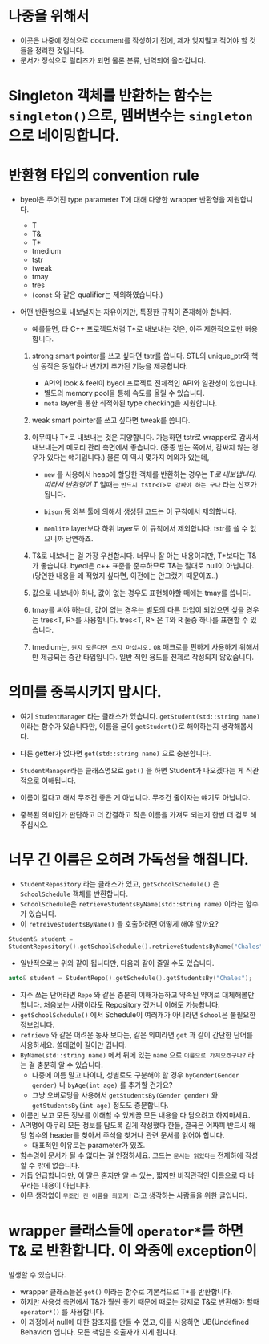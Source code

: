 # 나중을 위해서

* 이곳은 나중에 정식으로 document를 작성하기 전에, 제가 잊지말고 적어야 할
것들을 정리한 것입니다.
* 문서가 정식으로 릴리즈가 되면 물론 분류, 번역되어 올라갑니다.

# Singleton 객체를 반환하는 함수는 `singleton()`으로, 멤버변수는 `singleton` 으로 네이밍합니다.

# 반환형 타입의 convention rule

* byeol은 주어진 type parameter T에 대해 다양한 wrapper 반환형을 지원합니다.
    * T
    * T&
    * T*
    * tmedium<T>
    * tstr<T>
    * tweak<T>
    * tmay<T>
    * tres<T>
    * (`const` 와 같은 qualifier는 제외하였습니다.)
* 어떤 반환형으로 내보낼지는 자유이지만, 특정한 규칙이 존재해야 합니다.
    * 예를들면, 타 C++ 프로젝트처럼 T*로 내보내는 것은, 아주 제한적으로만 허용합니다.

    1. strong smart pointer를 쓰고 싶다면 tstr<T>를 씁니다.
       STL의 unique_ptr와 핵심 동작은 동일하나 변가지 추가된 기능을 제공합니다.
        * API의 look & feel이 byeol 프로젝트 전체적인 API와 일관성이 있습니다.
        * 별도의 memory pool을 통해 속도를 올릴 수 있습니다.
        * `meta` layer을 통한 최적화된 type checking을 지원합니다.

    2. weak smart pointer를 쓰고 싶다면 tweak<T>를 씁니다.

    3. 아무때나 T*로 내보내는 것은 지양합니다.
       가능하면 tstr<T>로 wrapper로 감싸서 내보내는게 메모리 관리 측면에서
       좋습니다. (종종 받는 쪽에서, 감싸지 않는 경우가 있다는 얘기입니다.)
       물론 이 역시 몇가지 예외가 있는데,
        * `new` 를 사용해서 heap에 할당한 객체를 반환하는 경우는 T*로
        내보냅니다. 따라서 반환형이 T* 일때는 `반드시 tstr<T>로 감싸야 하는 구나`
        라는 신호가 됩니다.

        * `bison` 등 외부 툴에 의해서 생성된 코드는 이 규칙에서 제외합니다.

        * `memlite` layer보다 하위 layer도 이 규칙에서 제외합니다.
          tstr<T>를 쓸 수 없으니까 당연하죠.

    4. T&로 내보내는 걸 가장 우선합시다.
        너무나 잘 아는 내용이지만, T*보다는 T&가 좋습니다.
        byeol은 c++ 표준을 준수하므로 T&는 절대로 null이 아닙니다.
        (당연한 내용을 왜 적었지 싶다면, 이전에는 안그랬기 때문이죠..)

    5. 값으로 내보내야 하나, 값이 없는 경우도 표현해야할 때에는 tmay<T>를
       씁니다.

    6. tmay<T>를 써야 하는데, 값이 없는 경우는 별도의 다른 타입이 되었으면 싶을
       경우는 tres<T, R>를 사용합니다.
       tres<T, R> 은 T와 R 둘중 하나를 표현할 수 있습니다.

    7. tmedium<T>는, `뭔지 모른다면 쓰지 마십시오.`
       `OR` 매크로를 편하게 사용하기 위해서만 제공되는 중간 타입입니다.
       일반 적인 용도를 전제로 작성되지 않았습니다.

# 의미를 중복시키지 맙시다.

* 여기 `StudentManager` 라는 클래스가 있습니다. `getStudent(std::string name)`
이라는 함수가 있습니다만, 이름을 굳이 `getStudent()`로 해야하는지 생각해봅시다.

* 다른 getter가 없다면 `get(std::string name)` 으로 충분합니다.
* `StudentManager`라는 클래스명으로 `get()` 을 하면 Student가 나오겠다는 게
직관적으로 이해됩니다.
* 이름이 길다고 해서 무조건 좋은 게 아닙니다. 무조건 줄이자는 얘기도 아닙니다.
* 중복된 의미인가 판단하고 더 간결하고 작은 이름을 가져도 되는지 한번 더 검토 해 주십시오.

# 너무 긴 이름은 오히려 가독성을 해칩니다.

* `StudentRepository` 라는 클래스가 있고, `getSchoolSchedule()` 은 `SchoolSchedule` 객체를 반환합니다.
* `SchoolSchedule`은 `retrieveStudentsByName(std::string name)` 이라는 함수가
있습니다.
* 이 `retreiveStudentsByName()` 을 호출하려면 어떻게 해야 할까요?

```cpp
Student& student =
StudentRepository().getSchoolSchedule().retrieveStudentsByName("Chales");
```

* 일반적으로는 위와 같이 됩니다만, 다음과 같이 줄일 수도 있습니다.

```cpp
auto& student = StudentRepo().getSchedule().getStudentsBy("Chales");
```

* 자주 쓰는 단어라면 `Repo` 와 같은 충분히 이해가능하고 약속된 약어로 대체해볼만
합니다. 처음보는 사람이라도 Repository 겠거니 이해도 가능합니다.
* `getSchoolSchedule()` 에서 Schedule이 여러개가 아니라면 `School`은 불필요한 정보입니다.
* `retrieve` 와 같은 어려운 동사 보다는, 같은 의미라면 `get` 과 같이 간단한
단어를 사용하세요. 쓸데없이 길이만 깁니다.
* `ByName(std::string name)` 에서 뒤에 있는 `name` 으로 `이름으로 가져오겠구나?`
라는 걸 충분히 알 수 있습니다.
    * 나중에 이름 말고 나이나, 성별로도 구분해야 할 경우 `byGender(Gender gender)`
    나 `byAge(int age)` 를 추가할 건가요?
    * 그냥 오버로딩을 사용해서 `getStudentsBy(Gender gender)` 와 `getStudentsBy(int age)` 정도도 충분합니다.
* 이름만 보고 모든 정보를 이해할 수 있게끔 모든 내용을 다 담으려고 하지마세요.
* API명에 아무리 모든 정보를 담도록 길게 작성했다 한들, 결국은 어짜피 반드시
  해당 함수의 header를 찾아서 주석을 찾거나 관련 문서를 읽어야 합니다.
    * 대표적인 이유로는 parameter가 있죠.
* 함수명이 문서가 될 수 없다는 걸 인정하세요. 코드는 `문서는 읽었다는` 전제하에 작성할 수 밖에 없습니다.
* 거듭 언급합니다만, 이 말은 혼자만 알 수 있는, 짧지만 비직관적인 이름으로 다
바꾸라는 내용이 아닙니다.
* 아무 생각없이 `무조건 긴 이름을 최고지!` 라고 생각하는 사람들을 위한 글입니다.

# wrapper 클래스들에 `operator*`를 하면 T& 로 반환합니다. 이 와중에 exception이
발생할 수 있습니다.

* wrapper 클래스들은 `get()` 이라는 함수로 기본적으로 T*를 반환합니다.
* 하지만 사용성 측면에서 T&가 훨씬 좋기 때문에 때로는 강제로 T&로 반환해야 할때
`operator*()` 를 사용합니다.
* 이 과정에서 null에 대한 참조자를 만들 수 있고, 이를 사용하면 UB(Undefined
Behavior) 입니다. 모든 책임은 호출자가 지게 됩니다.
